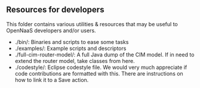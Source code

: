 Resources for developers
------------------------

This folder contains various utilities & resources that may be useful to OpenNaaS developers and/or users.

* ./bin/: Binaries and scripts to ease some tasks
* ./examples/: Example scripts and descriptors 
* ./full-cim-router-model/: A full Java dump of the CIM model. If in need to extend the router model, take classes from here.
* ./codestyle/: Eclipse codestyle file. We would very much appreciate if code contributions are formatted with this. There are instructions on how to link it to a Save action.
